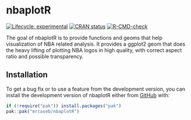 
<!-- README.md is generated from README.Rmd. Please edit that file -->

# nbaplotR

<!-- badges: start -->

[![Lifecycle:
experimental](https://img.shields.io/badge/lifecycle-experimental-orange.svg)](https://lifecycle.r-lib.org/articles/stages.html#experimental)
[![CRAN
status](https://www.r-pkg.org/badges/version/nbaplotR)](https://CRAN.R-project.org/package=nbaplotR)
[![R-CMD-check](https://github.com/mrcaseb/nbaplotR/actions/workflows/R-CMD-check.yaml/badge.svg)](https://github.com/mrcaseb/nbaplotR/actions/workflows/R-CMD-check.yaml)
<!-- badges: end -->

The goal of nbaplotR is to provide functions and geoms that help
visualization of NBA related analysis. It provides a ggplot2 geom that
does the heavy lifting of plotting NBA logos in high quality, with
correct aspect ratio and possible transparency.

## Installation

<!-- The easiest way to get nbaplotR is to install it from [CRAN](https://cran.r-project.org/package=nbaplotR) with: -->
<!-- ``` r -->
<!-- install.packages("nbaplotR") -->
<!-- ``` -->

To get a bug fix or to use a feature from the development version, you
can install the development version of nbaplotR either from
[GitHub](https://github.com/mrcaseb/nbaplotR/) with:

``` r
if (!require("pak")) install.packages("pak")
pak::pak("mrcaseb/nbaplotR")
```
